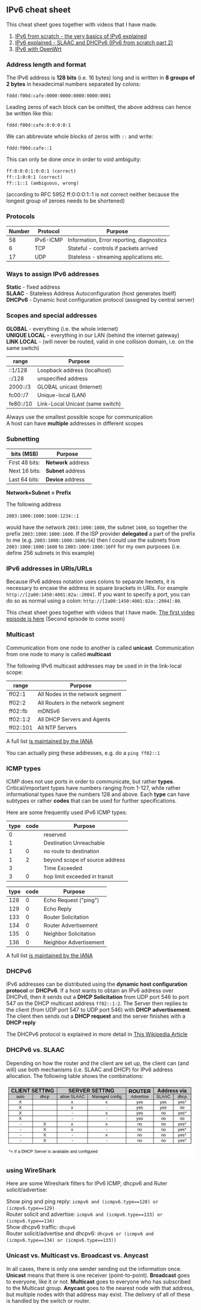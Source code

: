 ## IPv6 cheat sheet ##

This cheat sheet goes together with videos that I have made.

1. [IPv6 from scratch - the very basics of IPv6 explained](https://youtu.be/oItwDXraK1M)
2. [IPv6 explained - SLAAC and DHCPv6 (IPv6 from scratch part 2)](https://youtu.be/jlG_nrCOmJc)
3. [IPv6 with OpenWrt](https://youtu.be/LJPXz8eA3b8)

### Address length and format ###

The IPv6 address is **128 bits** (i.e. 16 bytes) long and is written in **8 groups of 2 bytes** in hexadecimal numbers separated by colons:

    fddd:f00d:cafe:0000:0000:0000:0000:0001

Leading zeros of each block can be omitted, the above address can hence be written like this:

    fddd:f00d:cafe:0:0:0:0:1

We can abbreviate whole blocks of zeros with `::` and write:

    fddd:f00d:cafe::1

This can only be done *once* in order to void ambiguity:

    ff:0:0:0:1:0:0:1 (correct)
    ff::1:0:0:1 (correct)
    ff::1::1 (ambiguous, wrong)

(according to RFC 5952 ff:0:0:0:1::1 is not correct neither because the longest group of zeroes needs to be shortened)

### Protocols ###

| Number | Protocol  | Purpose                                   |
| ------ | --------- | ----------------------------------------- |
|  58    | IPv6-ICMP | Information, Error reporting, diagnostics |
|  6     | TCP       | Stateful - controls if packets arrived    |
| 17     | UDP       | Stateless - streaming applications etc.   |

### Ways to  assign IPv6 addresses ###

**Static** - fixed address  
**SLAAC** - Stateless Address Autoconfiguration (host generates itself)  
**DHCPv6** - Dynamic host configuration protocol (assigned by central server)  

### Scopes and special addresses ###

**GLOBAL** - everything (i.e. the whole internet)  
**UNIQUE LOCAL** - everything in our LAN (behind the internet gateway)  
**LINK LOCAL** - (will never be routed, valid in one collision domain, i.e. on the same switch)  

| range     | Purpose                                        |
| --------- | ---------------------------------------------- |
| ::1/128   | Loopback address (localhost)                   |
| ::/128    | unspecified address                            |
| 2000::/3  | GLOBAL unicast (Internet)                      |
| fc00::/7  | Unique-local (LAN)                             |
| fe80::/10 | Link-Local Unicast (same switch)               |

Always use the smallest possible scope for communication  
A host can have **multiple** addresses in different scopes

### Subnetting ###

| bits (MSB)      | Purpose                                        |
| --------------- | ----------------------- |
| First 48 bits:  | **Network** address     |
| Next 16 bits:   | **Subnet** address      |
| Last 64 bits:   | **Device** address      |

**Network+Subnet = Prefix**

The following address

    2003:1000:1000:1600:1234::1

would have the network `2003:1000:1000`, the subnet `1600`, so together the prefix `2003:1000:1000:1600`. If the ISP provider **delegated** a part of the prefix to me (e.g. `2003:1000:1000:1600/56`) then I could use the subnets from `2003:1000:1000:1600` to `2003:1000:1000:16FF` for my own purposes (i.e. define 256 subnets in this example)

### IPv6 addresses in URIs/URLs ###

Because IPv6 address notation uses colons to separate hextets, it is necessary to encase the address in square brackets in URIs. For example `http://[2a00:1450:4001:82a::2004]`. If you want to specify a port, you can do so as normal using a colon: `http://[2a00:1450:4001:82a::2004]:80`.

This cheat sheet goes together with videos that I have made. [The first video episode is here](https://youtu.be/oItwDXraK1M) (Second episode to come soon)

### Multicast ###

Communication from one node to another is called **unicast**. Communication from one node to many is called **multicast**

The following IPv6 multicast addresses may be used in in the link-local scope:

| range     | Purpose                                        |
| --------- | ---------------------------------------------- |
| ff02::1   | All Nodes in the network segment               |
| ff02::2   | All Routers in the network segment             |
| ff02::fb  | mDNSv6                                         |
| ff02::1:2 | All DHCP Servers and Agents                    |
| ff02::101 | All NTP Servers                                |

A full list [is maintained by the IANA](https://www.iana.org/assignments/ipv6-multicast-addresses/ipv6-multicast-addresses.xhtml)

You can actually ping these addresses, e.g. do a `ping ff02::1`

### ICMP types ###

ICMP does not use ports in order to communicate, but rather **types**. Critical/important types have numbers ranging from 1-127, while rather informational types have the numbers 128 and above. Each **type** can have subtypes or rather **codes** that can be used for further specifications.

Here are some frequently used IPv6 ICMP types:

| type | code | Purpose                                        |
| ---- | ---- | ---------------------------------------------- |
|   0  |      | reserved                                       |
|   1  |      | Destination Unreachable                        |
|   1  |   0  |   no route to destination                      |
|   1  |   2  |   beyond scope of source address               |
|   3  |      | Time Exceeded                                  |
|   3  |   0  |   hop limit exceeded in transit                |

| type | code | Purpose                                        |
| ---- | ---- | ---------------------------------------------- |
| 128  |   0  | Echo Request ("ping")                          |
| 129  |   0  | Echo Reply                                     |
| 133  |   0  | Router Solicitation                            |
| 134  |   0  | Router Advertisement                           |
| 135  |   0  | Neighbor Solicitation                          |
| 136  |   0  | Neighbor Advertisement                         |

A full list [is maintained by the IANA](https://www.iana.org/assignments/icmpv6-parameters/icmpv6-parameters.xhtml)

### DHCPv6 ###

IPv6 addresses can be distributed using the **dynamic host configuration protocol** or **DHCPv6**. If a host wants to obtain an IPv6 address over DHCPv6, then it sends out a **DHCP Solicitation** from UDP port 546 to port 547 on the DHCP multicast address `ff02::1:2`. The Server then replies to the client (from UDP port 547 to UDP port 546) with **DHCP advertisement**. The client then sends out a **DHCP request** and the server finishes with a **DHCP reply**

The DHCPv6 protocol is explained in more detail in [This Wikipedia Article](https://en.wikipedia.org/wiki/DHCPv6)

### DHCPv6 vs. SLAAC ###

Depending on how the router and the client are set up, the client can (and will) use both mechanisms (i.e. SLAAC and DHCP) for IPv6 address allocation. The following table shows the combinations:

<img src=dhcp_slaac.jpg>


### using WireShark ###

Here are some Wireshark filters for IPv6 ICMP, dhcpv6 and Ruter solicit/advertise:

Show ping and ping reply: `icmpv6 and (icmpv6.type==128) or (icmpv6.type==129)` <br>
Router solicit and advertise: `icmpv6 and (icmpv6.type==133) or (icmpv6.type==134)` <br>
Show dhcpv6 traffic: `dhcpv6` <br>
Router solicit/advertise and dhcpv6: `dhcpv6 or (icmpv6 and (icmpv6.type==134) or (icmpv6.type==133))` <br>

### Unicast vs. Multicast vs. Broadcast vs. Anycast ###

In all cases, there is only one sender sending out the information once. **Unicast** means that there is one receiver (point-to-point). **Broadcast** goes to everyone, like it or not. **Multicast** goes to everyone who has subscribed to the Multicast group. **Anycast** goes to the nearest node with that address, but multiple nodes with that address may exist. The delivery of all of these is handled by the switch or router. 
